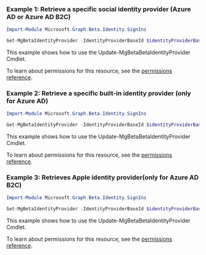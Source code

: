### Example 1: Retrieve a specific social identity provider (Azure AD or Azure AD B2C)

```powershellImport-Module Microsoft.Graph.Beta.Identity.SignIns

Get-MgBetaIdentityProvider -IdentityProviderBaseId $identityProviderBaseId
```
This example shows how to use the Update-MgBetaBetaIdentityProvider Cmdlet.
To learn about permissions for this resource, see the [permissions reference](/graph/permissions-reference).

### Example 2: Retrieve a specific built-in identity provider (only for Azure AD)

```powershellImport-Module Microsoft.Graph.Beta.Identity.SignIns

Get-MgBetaIdentityProvider -IdentityProviderBaseId $identityProviderBaseId
```
This example shows how to use the Update-MgBetaBetaIdentityProvider Cmdlet.
To learn about permissions for this resource, see the [permissions reference](/graph/permissions-reference).

### Example 3: Retrieves Apple identity provider(only for Azure AD B2C)

```powershellImport-Module Microsoft.Graph.Beta.Identity.SignIns

Get-MgBetaIdentityProvider -IdentityProviderBaseId $identityProviderBaseId
```
This example shows how to use the Update-MgBetaBetaIdentityProvider Cmdlet.
To learn about permissions for this resource, see the [permissions reference](/graph/permissions-reference).

